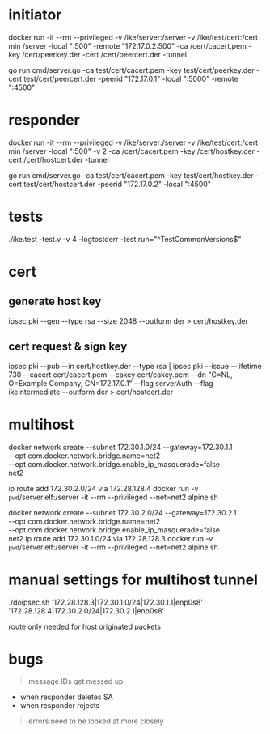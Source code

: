 # initiator
docker run -it --rm --privileged -v /ike/server:/server -v /ike/test/cert:/cert min /server -local ":500" -remote "172.17.0.2:500" -ca /cert/cacert.pem -key /cert/peerkey.der -cert /cert/peercert.der -tunnel

go run cmd/server.go -ca test/cert/cacert.pem -key test/cert/peerkey.der -cert test/cert/peercert.der -peerid "172.17.0.1" -local ":5000" -remote ":4500"

# responder
docker run -it --rm --privileged -v /ike/server:/server -v /ike/test/cert:/cert min /server -local ":500" -v 2 -ca /cert/cacert.pem -key /cert/hostkey.der -cert /cert/hostcert.der -tunnel

go run cmd/server.go -ca test/cert/cacert.pem -key test/cert/hostkey.der -cert test/cert/hostcert.der -peerid "172.17.0.2" -local ":4500"

# tests
./ike.test -test.v -v 4 -logtostderr -test.run="^TestCommonVersions$"

# cert
## generate host key
ipsec pki --gen --type rsa --size 2048 --outform der > cert/hostkey.der
## cert request & sign key
ipsec pki --pub --in cert/hostkey.der --type rsa | ipsec pki --issue --lifetime 730 --cacert cert/cacert.pem --cakey cert/cakey.pem --dn "C=NL, O=Example Company, CN=172.17.0.1" --flag serverAuth --flag ikeIntermediate --outform der > cert/hostcert.der

# multihost 
docker network create --subnet 172.30.1.0/24 --gateway=172.30.1.1 \
        --opt com.docker.network.bridge.name=net2 \
        --opt com.docker.network.bridge.enable_ip_masquerade=false \
		net2

ip route add 172.30.2.0/24 via 172.28.128.4
docker run -v `pwd`/server.elf:/server -it --rm --privileged --net=net2 alpine sh

docker network create --subnet 172.30.2.0/24 --gateway=172.30.2.1 \
        --opt com.docker.network.bridge.name=net2 \
        --opt com.docker.network.bridge.enable_ip_masquerade=false \
		net2
ip route add 172.30.1.0/24 via 172.28.128.3
docker run -v `pwd`/server.elf:/server -it --rm --privileged --net=net2 alpine sh

# manual settings for multihost tunnel
./doipsec.sh '172.28.128.3|172.30.1.0/24|172.30.1.1|enp0s8' \
    '172.28.128.4|172.30.2.0/24|172.30.2.1|enp0s8'

route only needed for host originated packets

# bugs
> message IDs get messed up
 - when responder deletes SA
 - when responder rejects
> errors need to be looked at more closely
